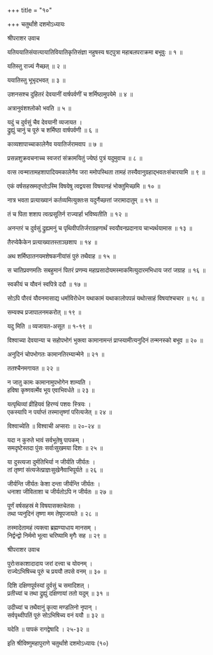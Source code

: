 +++
title = "१०"

+++
चतुर्थांशे दशमोऽध्यायः

श्रीपराशर उवाच

यतिययातिसंयात्यायातिवियातिकृतिसंज्ञा नहुषस्य षट्पुत्रा महाबलपराक्रमा बभूवुः ॥ १ ॥

यतिस्तु राज्यं नैच्छत् ॥ २ ॥

ययातिस्तु भूभृदभवत् ॥ ३ ॥

उशनसश्च दुहितरं देवयानीं वार्षपर्वणीं च शर्मिष्ठामुपयेमे ॥ ४ ॥

अत्रानुवंशश्लोको भवति ॥ ५ ॥

यदुं च दुर्वसुं चैव देवयानी व्यजायत ।  
द्रुह्युं चानुं च पूरुं च शर्मिष्ठा वार्षपर्वणी ॥ ६ ॥

काव्यशापाच्चाकालेनैव ययातिर्जरामवाप ॥ ७ ॥

प्रसन्नशुक्रवचनाच्च स्वजरां संक्रामयितुं ज्येष्ठं पुत्रं यदुमुवाच ॥ ८ ॥

वत्स त्वन्मातामहशापादियमकालेनैव जरा ममोपस्थिता तामहं तस्यैवानुग्रहाद्भवतःसंचारयामि ॥ ९ ॥

एकं वर्षसहस्रमतृप्तोऽस्मि विषयेषु त्वद्वयसा विषयानहं भोक्तुमिच्छमि ॥ १० ॥

नात्र भवता प्रत्याख्यानं कर्तव्यमित्युक्तःस यदुर्नैच्छत्तां जरामादातुम्
॥ ११ ॥

तं च पिता शशाप त्वत्प्रसूतिर्न राज्यार्हा भविष्यतीति ॥ १२ ॥

अनन्तरं च दुर्वसुं द्रुह्यमनुं च पृथिवीपतिर्जराग्रहणार्थं स्वयौवनप्रदानाय चाभ्यर्थयामास ॥ १३ ॥

तैरप्येकैकेन प्रत्याख्यातस्ताञ्छशाप ॥ १४ ॥

अथ शर्मिष्ठातनयमशेषकनीयांसं पुरुं तथैवाह ॥ १५ ॥

स चातिप्रवणमतिः सबहुमानं पितरं प्रणम्य महाप्रसादोयमस्माकमित्युदारमभिधाय जरां जग्राह ॥ १६ ॥

स्वकीयं च यौवनं स्वपित्रे ददौ ॥ १७ ॥

सोऽपि पौरवं यौवनमासाद्य धर्माविरोधेन यथाकामं यथाकालोपपन्नं यथोत्साहं विषयांश्चचार ॥ १८ ॥

सम्यक्च प्रजापालनमकरोत् ॥ १९ ॥

यदु मिति ॥ व्यजायत-असूत ॥ १-१९ ॥

विश्वाच्या देवयान्या च सहोपभोगं भुक्त्वा कामानामन्तं प्राप्स्यामीत्यनुदिनं तन्मनस्को बभूव ॥ २० ॥

अनुदिनं चोपभोगतः कामानतिरम्यान्मेने ॥ २१ ॥

ततश्चैनमगायत ॥ २२ ॥

न जातु कामः कामानामुपभोगेन शाम्यति ।  
हविषा कृष्णवर्त्मेव भूय एवाभिवर्धते ॥ २३ ॥

यत्पृथिव्यां व्रीहियवं हिरण्यं पशवः स्त्रियः ।  
एकस्यापि न पर्याप्तं तस्मात्तृष्णां परित्यजेत् ॥ २४ ॥

विश्वाच्येति ॥ विश्वाची अप्सराः ॥ २०-२४ ॥

यदा न कुरुते भावं सर्वभूतेषु पापकम् ।  
समदृष्टेस्तदा पुंसः सर्वाःसुखमया दिशः ॥ २५ ॥

या दुस्त्यजा दुर्मतिभिर्या न जीर्यति जीर्यतः ।  
तां तृष्णां संत्यजेत्प्राज्ञःसुखेनैवाभिपूर्यते ॥ २६ ॥

जीर्यन्ति जीर्यतः केशा दन्ता जीर्यन्ति जीर्यतः ।  
धनाशा जीविताशा च जीर्यतोऽपि न जीर्यतः ॥ २७ ॥

पूर्णं वर्षसहस्रं मे विषयासक्तचेतसः ।  
तथा प्यनुदिनं तृष्णा मम तेषूपजायते ॥ २८ ॥

तस्मादेतामहं त्यक्त्वा ब्रह्मण्याधाय मानसम् ।  
निर्द्वन्द्वो निर्ममो भूत्वा चरिष्यामि मृगैः सह ॥ २९ ॥

श्रीपराशर उवाच

पुरोःसकाशादादाय जरां दत्त्वा च योवनम् ।  
राज्येऽभिषिच्च पूरुं च प्रययौ तपसे वनम् ॥ ३० ॥

दिशि दक्षिणपूर्वस्यां दुर्वसुं च समादिशत् ।  
प्रतीच्यां च तथा द्रुह्युं दक्षिणायां ततो यदुम् ॥ ३१ ॥

उदीच्यां च तथैवानुं कृत्वा मण्डलिनो नृपान् ।  
सर्वपृथ्वीपतिं पूरुं सोऽभिषिच्य वनं ययौ ॥ ३२ ॥

यदेति ॥ पापकं रागद्वेषादि । २५-३२ ॥

इति श्रीविष्णुमहापुराणे चतुर्थांशे दशमोऽध्यायः (१०)
